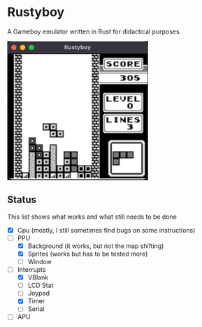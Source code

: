 # Rustyboy

A Gameboy emulator written in Rust for didactical purposes.

![Tetris Title screen](./images/tetris_title.png)

## Status

This list shows what works and what still needs to be done

- [x] Cpu (mostly, I still sometimes find bugs on some instructions)
- [ ] PPU
  - [x] Background (it works, but not the map shifting)
  - [x] Sprites (works but has to be tested more)
  - [ ] Window
- [ ] Interrupts
  - [x] VBlank
  - [ ] LCD Stat
  - [ ] Joypad
  - [x] Timer
  - [ ] Serial
- [ ] APU
